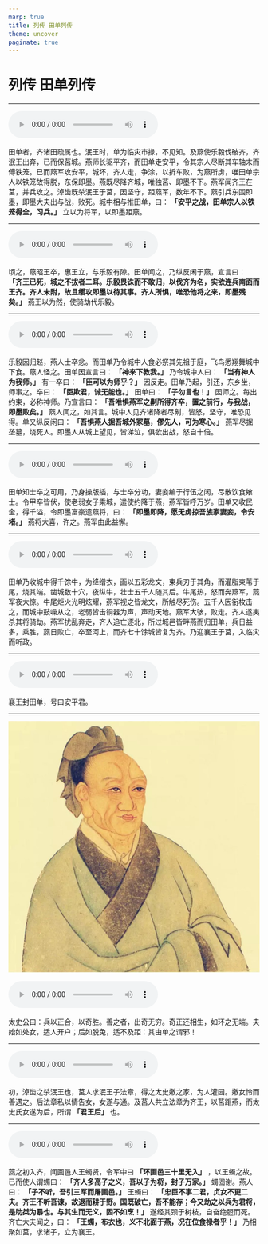 ```yaml
---
marp: true
title: 列传 田单列传
theme: uncover
paginate: true
---
```


# 列传 田单列传

---

![](assets/audios/082/1.mp3)

田单者，齐诸田疏属也。泯王时，单为临灾市掾，不见知。及燕使乐毅伐破齐，齐泯王出奔，已而保莒城。燕师长驱平齐，而田单走安平，令其宗人尽断其车轴末而傅铁笼。已而燕军攻安平，城坏，齐人走，争涂，以折车败，为燕所虏，唯田单宗人以铁笼故得脱，东保即墨。燕既尽降齐城，唯独莒、即墨不下。燕军闻齐王在莒，并兵攻之。淖齿既杀泯王于莒，因坚守，距燕军，数年不下。燕引兵东围即墨，即墨大夫出与战，败死。城中相与推田单，曰： __「安平之战，田单宗人以铁笼得全，习兵。」__ 立以为将军，以即墨距燕。

---

![](assets/audios/082/2.mp3)

顷之，燕昭王卒，惠王立，与乐毅有隙。田单闻之，乃纵反闲于燕，宣言曰： __「齐王已死，城之不拔者二耳。乐毅畏诛而不敢归，以伐齐为名，实欲连兵南面而王齐。齐人未附，故且缓攻即墨以待其事。齐人所惧，唯恐他将之来，即墨残矣。」__ 燕王以为然，使骑劫代乐毅。

---

![](assets/audios/082/3.mp3)

乐毅因归赵，燕人士卒忿。而田单乃令城中人食必祭其先祖于庭，飞鸟悉翔舞城中下食。燕人怪之。田单因宣言曰： __「神来下教我。」__ 乃令城中人曰： __「当有神人为我师。」__ 有一卒曰： __「臣可以为师乎？」__ 因反走。田单乃起，引还，东乡坐，师事之。卒曰： __「臣欺君，诚无能也。」__ 田单曰： __「子勿言也！」__ 因师之。每出约束，必称神师。乃宣言曰： __「吾唯惧燕军之劓所得齐卒，置之前行，与我战，即墨败矣。」__ 燕人闻之，如其言。城中人见齐诸降者尽劓，皆怒，坚守，唯恐见得。单又纵反闲曰： __「吾惧燕人掘吾城外冢墓，僇先人，可为寒心。」__ 燕军尽掘垄墓，烧死人。即墨人从城上望见，皆涕泣，俱欲出战，怒自十倍。

---

![](assets/audios/082/4.mp3)

田单知士卒之可用，乃身操版插，与士卒分功，妻妾编于行伍之闲，尽散饮食飨士。令甲卒皆伏，使老弱女子乘城，遣使约降于燕，燕军皆呼万岁。田单又收民金，得千溢，令即墨富豪遗燕将，曰： __「即墨即降，愿无虏掠吾族家妻妾，令安堵。」__ 燕将大喜，许之。燕军由此益懈。

---

![](assets/audios/082/5.mp3)

田单乃收城中得千馀牛，为绛缯衣，画以五彩龙文，束兵刃于其角，而灌脂束苇于尾，烧其端。凿城数十穴，夜纵牛，壮士五千人随其后。牛尾热，怒而奔燕军，燕军夜大惊。牛尾炬火光明炫耀，燕军视之皆龙文，所触尽死伤。五千人因衔枚击之，而城中鼓噪从之，老弱皆击铜器为声，声动天地。燕军大骇，败走。齐人遂夷杀其将骑劫。燕军扰乱奔走，齐人追亡逐北，所过城邑皆畔燕而归田单，兵日益多，乘胜，燕日败亡，卒至河上，而齐七十馀城皆复为齐。乃迎襄王于莒，入临灾而听政。

---

![](assets/audios/082/6.mp3)

襄王封田单，号曰安平君。

---

![bg left](assets/images/simaqian.jpg)

![](assets/audios/082/7.mp3)

太史公曰：兵以正合，以奇胜。善之者，出奇无穷。奇正还相生，如环之无端。夫始如处女，适人开户；后如脱兔，适不及距：其由单之谓邪！

---

![](assets/audios/082/8.mp3)

初，淖齿之杀泯王也，莒人求泯王子法章，得之太史嬓之家，为人灌园。嬓女怜而善遇之。后法章私以情告女，女遂与通。及莒人共立法章为齐王，以莒距燕，而太史氏女遂为后，所谓 __「君王后」__ 也。

---

![](assets/audios/082/9.mp3)

燕之初入齐，闻画邑人王蠋贤，令军中曰 __「环画邑三十里无入」__ ，以王蠋之故。已而使人谓蠋曰： __「齐人多高子之义，吾以子为将，封子万家。」__ 蠋固谢。燕人曰： __「子不听，吾引三军而屠画邑。」__ 王蠋曰： __「忠臣不事二君，贞女不更二夫。齐王不听吾谏，故退而耕于野。国既破亡，吾不能存；今又劫之以兵为君将，是助桀为暴也。与其生而无义，固不如烹！」__ 遂经其颈于树枝，自奋绝脰而死。齐亡大夫闻之，曰： __「王蠋，布衣也，义不北面于燕，况在位食禄者乎！」__ 乃相聚如莒，求诸子，立为襄王。